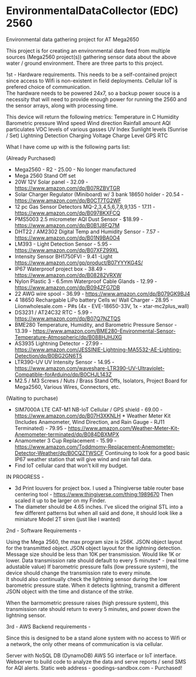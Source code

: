 # EnvironmentalDataCollector (EDC) 2560
Environmental data gathering project for AT Mega2650

This project is for creating an environmental data feed from multiple sources (Mega2560 project(s)) gathering sensor data about the above water / ground environment.  There are three parts to this project.  
  
1st - Hardware requirements.  This needs to be a self-contained project since access to Wifi is non-existent in field deployments.  Cellular IoT is prefered choice of communication.  
                              The hardware needs to be powered 24x7, so a backup power souce is a necessity that will need to provide enough power for running the 2560 and the sensor arrays, along with                                        processing time.

This device will return the following metrics:
Temperature in C 
Humidity
Barometric pressure
Wind speed
Wind direction
Rainfall amount
AQI particulates
VOC levels of various gasses
UV Index
Sunlight levels (Sunrise / Set)
Lightning Detection
Charging Voltage
Charge Level
GPS
RTC

What I have come up with is the following parts list:

(Already Purchased)
* Mega2560 - R2 - 25.00 - No longer manufactured
* Mega 2560 Stand Off set
* 20W 12V Solar panel - 32.09 - https://www.amazon.com/dp/B07RZBVTGR
* Solar Charger Regulator (Miniboard) w/ 3 bank 18650 holder - 20.54 - https://www.amazon.com/dp/B0CT7TG2WF
* 12 pc Gas Sensor Detectors MQ-2,3,4,5,6,7,8,9,135 - 17.11 - https://www.amazon.com/dp/B0978KXFCQ
* PMS5003 2.5 micrometer AQI Dust Sensor - $18.99 - https://www.amazon.com/dp/B0B1J8FQ7M
* DHT22 / AM2302 Digital Temp and Humidity Sensor - 7.57 - https://www.amazon.com/dp/B01N9BA0O4
* LM393 - Light Detection Sensor - 5.95 - https://www.amazon.com/dp/B07XFZ99XL
* Intensity Sensor BH1750FVI - 9.41 -Light https://www.amazon.com/gp/product/B07YYYKG4S/
* IP67 Waterproof project box - 38.49 - https://www.amazon.com/dp/B08282VRXW
* Nylon Plastic 3 - 6.5mm Waterproof Cable Glands - 12.99 - https://www.amazon.com/dp/B094ZFG7DB
* 22 AWG wire spool - 36.99 - https://www.amazon.com/dp/B079GK9BJ4
* 4 18650 Rechargable LiPo battery Cells w/ Wall Charger - 28.95 - Liionwholesale.com - P#s (4x - EVE-18650-33V, 1x - xtar-mc2plus_wall)
* DS3231 / AT24C32 RTC - 5.99 - https://www.amazon.com/dp/B07Q7NZTQS
* BME280 Temperature, Humidity, and Barometric Pressure Sensor - 13.39 - https://www.amazon.com/BME280-Environmental-Sensor-Temperature-Atmospheric/dp/B088HJHJXG
* AS3935 Lightning Detector - 27.99 - https://www.amazon.com/JESSINIE-Lightning-MA5532-AE-Lighting-Detection/dp/B0BG2GN6T5
* LTR390-UV UV Intensity Sensor - 14.95 - https://www.amazon.com/waveshare-LTR390-UV-Ultraviolet-Compatible-forArduino/dp/B0CHJL143Z
* M2.5 / M3 Screws / Nuts / Brass Stand Offs, Isolators, Project Board for Mega2560, Various Wires, Connectors, etc.


(Waiting to purchase)
* SIM7000A LTE CAT-M1 NB-IoT Cellular / GPS shield - 69.00 - https://www.amazon.com/dp/B07H3XKNLH
<strikethrough>* Weather Meter Kit (Includes Anamometer, Wind Direction, and Rain Gauge - RJ11 Terminated) - 79.95 - https://www.amazon.com/Weather-Meter-Kit-Anemometer-terminated/dp/B084DBXMPX
* Anamometer 3 Cup Replacement - 15.99 - https://www.amazon.com/Toddmomy-Replacement-Anemometer-Detector-Weather/dp/B0CQZTWSCF</strikethrough>
Continuing to look for a good basic IP67 weather station that will give wind and rain fall data.
* Find IoT cellular card that won't kill my budget.

IN PROGRESS - 

* 3d Print louvers for project box.  I used a Thingiverse table router base centering tool - https://www.thingiverse.com/thing:1989670  Then scaled it up to be larger on my Finder.
* The diameter should be 4.65 inches.  I've sliced the original STL into a few different patterns but when all said and done, it should look like a miniature Model 2T siren (just like I wanted)


2nd - Software Requirements -

Using the Mega 2560, the max program size is 256K.
JSON object layout for the transmitted object.
JSON object layout for the lightning detection.
Message size should be less than 10K per transmission.  Would like 1K or lower.
Data transmission rate should default to every 5 minutes* - (real time adustable value)
If barometric pressure falls (low pressure system), the device should change the transmission rate to every minute.  
It should also continually check the lightning sensor during the low barometric pressure state. When it detects lightning, transmit a different 
JSON object with the time and distance of the strike.

When the barmometric pressure raises (high pressure system), this transmission rate should return to every 5 minutes, and power down the lightning sensor.
                                

3rd - AWS Backend requirements - 

Since this is designed to be a stand alone system with no access to Wifi or a network, the only other means of communication is via cellular.  

Server with NoSQL DB (DynamoDB)
AWS 5G interface or IoT interface.
Webserver to build code to analyze the data and serve reports / send SMS for AQI alerts.
Static web address - goodings-sandbox.com - Purchased!
